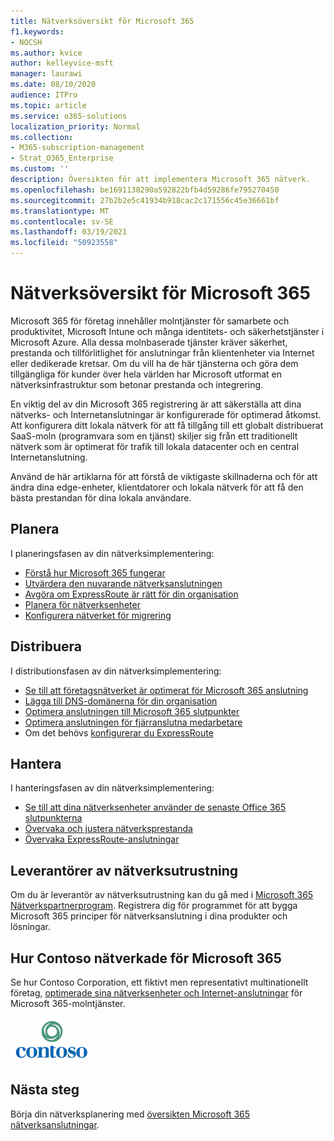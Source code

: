 ```yaml
---
title: Nätverksöversikt för Microsoft 365
f1.keywords:
- NOCSH
ms.author: kvice
author: kelleyvice-msft
manager: laurawi
ms.date: 08/10/2020
audience: ITPro
ms.topic: article
ms.service: o365-solutions
localization_priority: Normal
ms.collection:
- M365-subscription-management
- Strat_O365_Enterprise
ms.custom: ''
description: Översikten för att implementera Microsoft 365 nätverk.
ms.openlocfilehash: be1691138290a592822bfb4d59286fe795270450
ms.sourcegitcommit: 27b2b2e5c41934b918cac2c171556c45e36661bf
ms.translationtype: MT
ms.contentlocale: sv-SE
ms.lasthandoff: 03/19/2021
ms.locfileid: "50923558"
---
```

# <a name="networking-roadmap-for-microsoft-365"></a>Nätverksöversikt för Microsoft 365

Microsoft 365 för företag innehåller molntjänster för samarbete och produktivitet, Microsoft Intune och många identitets- och säkerhetstjänster i Microsoft Azure. Alla dessa molnbaserade tjänster kräver säkerhet, prestanda och tillförlitlighet för anslutningar från klientenheter via Internet eller dedikerade kretsar. Om du vill ha de här tjänsterna och göra dem tillgängliga för kunder över hela världen har Microsoft utformat en nätverksinfrastruktur som betonar prestanda och integrering. 

En viktig del av din Microsoft 365 registrering är att säkerställa att dina nätverks- och Internetanslutningar är konfigurerade för optimerad åtkomst. Att konfigurera ditt lokala nätverk för att få tillgång till ett globalt distribuerat SaaS-moln (programvara som en tjänst) skiljer sig från ett traditionellt nätverk som är optimerat för trafik till lokala datacenter och en central Internetanslutning. 

Använd de här artiklarna för att förstå de viktigaste skillnaderna och för att ändra dina edge-enheter, klientdatorer och lokala nätverk för att få den bästa prestandan för dina lokala användare.

## <a name="plan"></a>Planera

I planeringsfasen av din nätverksimplementering:

- [Förstå hur Microsoft 365 fungerar](microsoft-365-networking-overview.md)
- [Utvärdera den nuvarande nätverksanslutningen](assessing-network-connectivity.md)
- [Avgöra om ExpressRoute är rätt för din organisation](network-planning-with-expressroute.md)
- [Planera för nätverksenheter](plan-for-network-devices.md)
- [Konfigurera nätverket för migrering](network-and-migration-planning.md)

## <a name="deploy"></a>Distribuera

I distributionsfasen av din nätverksimplementering:

- [Se till att företagsnätverket är optimerat för Microsoft 365 anslutning](set-up-network-for-microsoft-365.md)
- [Lägga till DNS-domänerna för din organisation](../admin/setup/add-domain.md)
- [Optimera anslutningen till Microsoft 365 slutpunkter](microsoft-365-ip-web-service.md)
- [Optimera anslutningen för fjärranslutna medarbetare](microsoft-365-vpn-split-tunnel.md)
- Om det behövs [konfigurerar du ExpressRoute](azure-expressroute.md)

## <a name="manage"></a>Hantera

I hanteringsfasen av din nätverksimplementering:

- [Se till att dina nätverksenheter använder de senaste Office 365 slutpunkterna](microsoft-365-endpoints.md)
- [Övervaka och justera nätverksprestanda](network-planning-and-performance.md)
- [Övervaka ExpressRoute-anslutningar](managing-expressroute-for-connectivity.md)

## <a name="network-equipment-vendors"></a>Leverantörer av nätverksutrustning

Om du är leverantör av nätverksutrustning kan du gå med i [Microsoft 365 Nätverkspartnerprogram](microsoft-365-networking-partner-program.md). Registrera dig för programmet för att bygga Microsoft 365 principer för nätverksanslutning i dina produkter och lösningar. 

## <a name="how-contoso-did-networking-for-microsoft-365"></a>Hur Contoso nätverkade för Microsoft 365

Se hur Contoso Corporation, ett fiktivt men representativt multinationellt företag, [optimerade sina nätverksenheter och Internet-anslutningar](contoso-networking.md) för Microsoft 365-molntjänster.

![Contoso Corporation](../media/contoso-overview/contoso-icon.png)

## <a name="next-step"></a>Nästa steg

Börja din nätverksplanering med [översikten Microsoft 365 nätverksanslutningar](microsoft-365-networking-overview.md).
